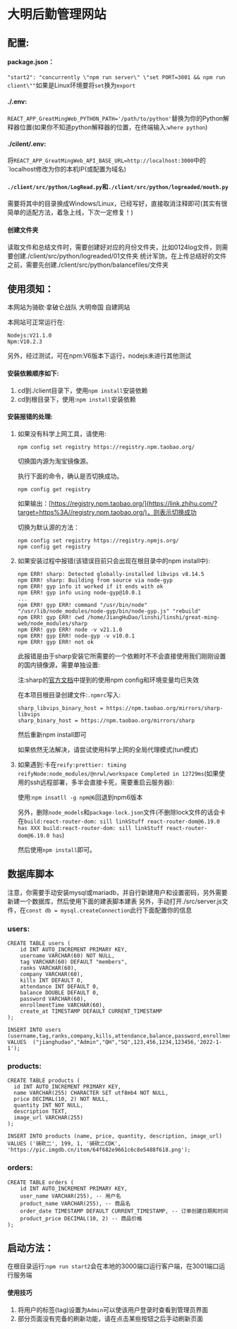 # 大明后勤管理网站
## 配置:
#### package.json：

`"start2": "concurrently \"npm run server\" \"set PORT=3001 && npm run client\""`如果是Linux环境要将`set`换为`export`

#### ./.env:

`REACT_APP_GreatMingWeb_PYTHON_PATH='/path/to/python'`替换为你的Python解释器位置(如果你不知道python解释器的位置，在终端输入:`where python`)

#### ./cilent/.env:
将`REACT_APP_GreatMingWeb_API_BASE_URL=http://localhost:3000`中的`localhost修改为你的本机IP(或配置为域名)

#### `./client/src/python/LogRead.py`和`./client/src/python/logreaded/mouth.py`
需要将其中的目录换成Windows/Linux，已经写好，直接取消注释即可(其实有很简单的适配方法，着急上线，下次一定修复！)


#### 创建文件夹
读取文件和总结文件时，需要创建好对应的月份文件夹，比如0124log文件，则需要创建./client/src/python/logreaded/01文件夹
统计军饷，在上传总结好的文件之前，需要先创建./client/src/python/balancefiles/文件夹


## 使用须知：
本网站为骑砍·拿破仑战队 大明帝国 自建网站

本网站可正常运行在:

``````
Nodejs:V21.1.0
Npm:V10.2.3
``````

另外，经过测试，可在npm:V6版本下运行，nodejs未进行其他测试

#### 安装依赖顺序如下:

1. cd到./client目录下，使用`npm install`安装依赖
2. cd到根目录下，使用:`npm install`安装依赖

#### 安装报错的处理:

1. 如果没有科学上网工具，请使用:

   `npm config set registry https://registry.npm.taobao.org/`

   切换国内源为淘宝镜像源。

   执行下面的命令，确认是否切换成功。

   ```text
   npm config get registry
   ```

   如果输出：[https://registry.npm.taobao.org/](https://link.zhihu.com/?target=https%3A//registry.npm.taobao.org/)，则表示切换成功

   切换为默认源的方法：

   ```text
   npm config set registry https://registry.npmjs.org/
   npm config get registry
   ```

2. 如果安装过程中报错(该错误目前只会出现在根目录中的npm install中):

   ``````
   npm ERR! sharp: Detected globally-installed libvips v8.14.5
   npm ERR! sharp: Building from source via node-gyp
   npm ERR! gyp info it worked if it ends with ok
   npm ERR! gyp info using node-gyp@10.0.1
   ...
   npm ERR! gyp ERR! command "/usr/bin/node" "/usr/lib/node_modules/node-gyp/bin/node-gyp.js" "rebuild"
   npm ERR! gyp ERR! cwd /home/JiangHuDao/linshi/linshi/great-ming-web/node_modules/sharp
   npm ERR! gyp ERR! node -v v21.1.0
   npm ERR! gyp ERR! node-gyp -v v10.0.1
   npm ERR! gyp ERR! not ok
   ``````

   此报错是由于sharp安装它所需要的一个依赖时不不会直接使用我们刚刚设置的国内镜像源，需要单独设置:

   注:sharp的[官方文档](https://sharp.pixelplumbing.com/install#chinese-mirror)中提到的使用npm config和环境变量均已失效

   在本项目根目录创建文件:`.npmrc`写入:

   ``````
   sharp_libvips_binary_host = https://npm.taobao.org/mirrors/sharp-libvips
   sharp_binary_host = https://npm.taobao.org/mirrors/sharp
   ``````

   然后重新npm install即可

   如果依然无法解决，请尝试使用科学上网的全局代理模式(tun模式)

3. 如果遇到:卡在`reify:prettier: timing reifyNode:node_modules/@nrwl/workspace Completed in 12729ms`(如果使用的ssh远程部署，多半会直接卡死，需要重启云服务器):

   使用:`npm insatll -g npm@6`回退到npm6版本

   另外，删除`node_models`和`package-lock.json`文件(不删除lock文件的话会卡在`build:react-router-dom: sill linkStuff react-router-dom@6.19.0 has XXX build:react-router-dom: sill linkStuff react-router-dom@6.19.0 has`)

   然后使用`npm install`即可。

   

## 数据库脚本

注意，你需要手动安装mysql或mariadb，并自行新建用户和设置密码，另外需要新建一个数据库，然后使用下面的建表脚本建表
另外，手动打开./src/server.js文件，在`const db = mysql.createConnection`此行下面配置你的信息

### users:
```mysql
CREATE TABLE users (
    id INT AUTO_INCREMENT PRIMARY KEY,
    username VARCHAR(60) NOT NULL,
    tag VARCHAR(60) DEFAULT "members",
    ranks VARCHAR(60),
    company VARCHAR(60),
    kills INT DEFAULT 0,
    attendance INT DEFAULT 0,
    balance DOUBLE DEFAULT 0,
    password VARCHAR(60),
    enrollmentTime VARCHAR(60), 
    create_at TIMESTAMP DEFAULT CURRENT_TIMESTAMP
);
```
```mysql
INSERT INTO users (username,tag,ranks,company,kills,attendance,balance,password,enrollmentTime) VALUES  ("jianghudao","Admin","QH","SQ",123,456,1234,123456,'2022-1-1');
```
### products:
```mysql
CREATE TABLE products (
  id INT AUTO_INCREMENT PRIMARY KEY,
  name VARCHAR(255) CHARACTER SET utf8mb4 NOT NULL,
  price DECIMAL(10, 2) NOT NULL,
  quantity INT NOT NULL,
  description TEXT,
  image_url VARCHAR(255)
);
```
```mysql
INSERT INTO products (name, price, quantity, description, image_url) VALUES ('骑砍二', 199, 1, '骑砍二CDK', 'https://pic.imgdb.cn/item/64f682e9661c6c8e5488f618.png');
```

### orders:
```mysql
CREATE TABLE orders (
    id INT AUTO_INCREMENT PRIMARY KEY,
    user_name VARCHAR(255), -- 用户名
    product_name VARCHAR(255), -- 商品名
    order_date TIMESTAMP DEFAULT CURRENT_TIMESTAMP, -- 订单创建日期和时间
    product_price DECIMAL(10, 2) -- 商品价格
);
```



## 启动方法：

在根目录运行:`npm run start2`会在本地的3000端口运行客户端，在3001端口运行服务端

#### 使用技巧

1. 将用户的标签(tag)设置为`Admin`可以使该用户登录时查看到管理员界面
2. 部分页面没有完备的刷新功能，请在点击某些按钮之后手动刷新页面

